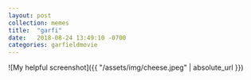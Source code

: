 ```yaml
---
layout: post
collection: memes
title:  "garfi"
date:   2018-08-24 13:49:10 -0700
categories: garfieldmovie
---
```


![My helpful screenshot]({{ "/assets/img/cheese.jpeg" | absolute_url }})
